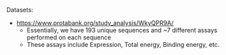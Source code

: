 Datasets:
 - https://www.protabank.org/study_analysis/WkyQPR9A/
     - Essentially, we have 193 unique sequences and ~7 different assays performed on each sequence
     - These assays include Expression, Total energy, Binding energy, etc.
        